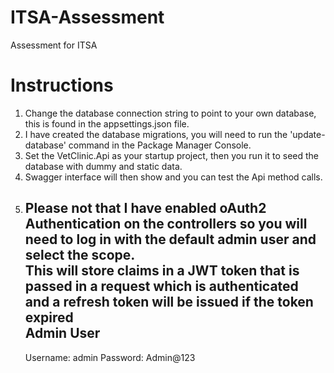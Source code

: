 # ITSA-Assessment
Assessment for ITSA

# Instructions

1. Change the database connection string to point to your own database, this is found in the appsettings.json file.<br/>
2. I have created the database migrations, you will need to run the 'update-database' command in the Package Manager Console.<br/>
3. Set the VetClinic.Api as your startup project, then you run it to seed the database with dummy and static data. <br/>
4. Swagger interface will then show and you can test the Api method calls.<br/>
5. Please not that I have enabled oAuth2 Authentication on the controllers so you will need to log in with the default admin user and select the scope.<br/>
   This will store claims in a JWT token that is passed in a request which is authenticated and a refresh token will be issued if the token expired<br/>
   Admin User<br/>
   ----------
   Username: admin
   Password: Admin@123
